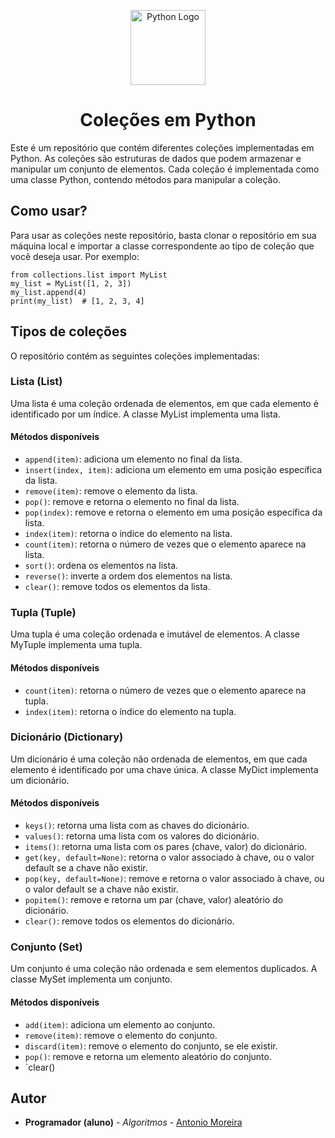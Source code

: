 <p align="center">
  <a href="https://python.org/" target="blank"><img src="https://s3.dualstack.us-east-2.amazonaws.com/pythondotorg-assets/media/files/python-logo-only.svg" width="120" alt="Python Logo" /></a>
</p>
<h1 align="center">Coleções em Python</h1>

Este é um repositório que contém diferentes coleções implementadas em Python. As coleções são estruturas de dados que podem armazenar e manipular um conjunto de elementos. Cada coleção é implementada como uma classe Python, contendo métodos para manipular a coleção.


## Como usar?

Para usar as coleções neste repositório, basta clonar o repositório em sua máquina local e importar a classe correspondente ao tipo de coleção que você deseja usar. Por exemplo:
```
from collections.list import MyList
my_list = MyList([1, 2, 3])
my_list.append(4)
print(my_list)  # [1, 2, 3, 4]
```

## Tipos de coleções
O repositório contém as seguintes coleções implementadas:

### Lista (List)

Uma lista é uma coleção ordenada de elementos, em que cada elemento é identificado por um índice. A classe MyList implementa uma lista.

#### Métodos disponíveis

-   `append(item)`: adiciona um elemento no final da lista.
-   `insert(index, item)`: adiciona um elemento em uma posição específica da lista.
-   `remove(item)`: remove o elemento da lista.
-   `pop()`: remove e retorna o elemento no final da lista.
-   `pop(index)`: remove e retorna o elemento em uma posição específica da lista.
-   `index(item)`: retorna o índice do elemento na lista.
-   `count(item)`: retorna o número de vezes que o elemento aparece na lista.
-   `sort()`: ordena os elementos na lista.
-   `reverse()`: inverte a ordem dos elementos na lista.
-   `clear()`: remove todos os elementos da lista.

### Tupla (Tuple)

Uma tupla é uma coleção ordenada e imutável de elementos. A classe MyTuple implementa uma tupla.

#### Métodos disponíveis

-   `count(item)`: retorna o número de vezes que o elemento aparece na tupla.
-   `index(item)`: retorna o índice do elemento na tupla.

### Dicionário (Dictionary)

Um dicionário é uma coleção não ordenada de elementos, em que cada elemento é identificado por uma chave única. A classe MyDict implementa um dicionário.

#### Métodos disponíveis

-   `keys()`: retorna uma lista com as chaves do dicionário.
-   `values()`: retorna uma lista com os valores do dicionário.
-   `items()`: retorna uma lista com os pares (chave, valor) do dicionário.
-   `get(key, default=None)`: retorna o valor associado à chave, ou o valor default se a chave não existir.
-   `pop(key, default=None)`: remove e retorna o valor associado à chave, ou o valor default se a chave não existir.
-   `popitem()`: remove e retorna um par (chave, valor) aleatório do dicionário.
-   `clear()`: remove todos os elementos do dicionário.

### Conjunto (Set)

Um conjunto é uma coleção não ordenada e sem elementos duplicados. A classe MySet implementa um conjunto.

#### Métodos disponíveis

-   `add(item)`: adiciona um elemento ao conjunto.
-   `remove(item)`: remove o elemento do conjunto.
-   `discard(item)`: remove o elemento do conjunto, se ele existir.
-   `pop()`: remove e retorna um elemento aleatório do conjunto.
-   `clear()

## Autor

* **Programador (aluno)** - *Algoritmos* - [Antonio Moreira](https://github.com/antonio-moreira-prog)